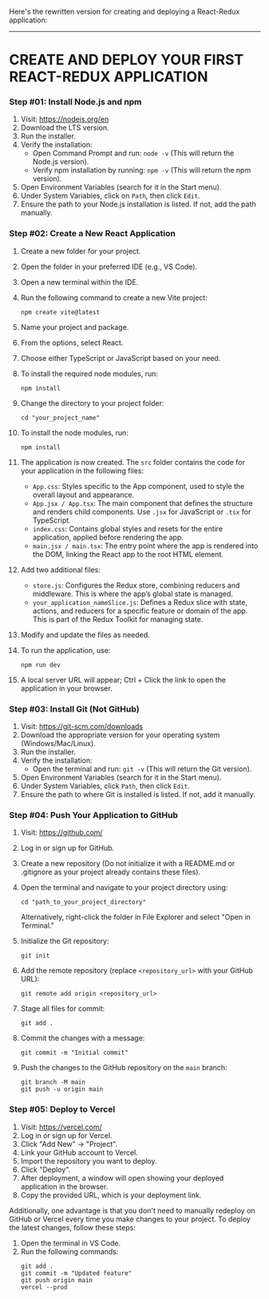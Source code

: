 Here's the rewritten version for creating and deploying a React-Redux application:

---

# CREATE AND DEPLOY YOUR FIRST REACT-REDUX APPLICATION

### Step #01: Install Node.js and npm

1. Visit: https://nodejs.org/en
2. Download the LTS version.
3. Run the installer.
4. Verify the installation:
   - Open Command Prompt and run: `node -v` (This will return the Node.js version).
   - Verify npm installation by running: `npm -v` (This will return the npm version).
5. Open Environment Variables (search for it in the Start menu).
6. Under System Variables, click on `Path`, then click `Edit`.
7. Ensure the path to your Node.js installation is listed. If not, add the path manually.

### Step #02: Create a New React Application

1. Create a new folder for your project.
2. Open the folder in your preferred IDE (e.g., VS Code).
3. Open a new terminal within the IDE.
4. Run the following command to create a new Vite project:
   ```
   npm create vite@latest
   ```
5. Name your project and package.
6. From the options, select React.
7. Choose either TypeScript or JavaScript based on your need.
8. To install the required node modules, run:
   ```
   npm install
   ```
9. Change the directory to your project folder:
   ```
   cd "your_project_name"
   ```
10. To install the node modules, run:
    ```
    npm install
    ```
11. The application is now created. The `src` folder contains the code for your application in the following files:
    - `App.css`: Styles specific to the App component, used to style the overall layout and appearance.
    - `App.jsx / App.tsx`: The main component that defines the structure and renders child components. Use `.jsx` for JavaScript or `.tsx` for TypeScript.
    - `index.css`: Contains global styles and resets for the entire application, applied before rendering the app.
    - `main.jsx / main.tsx`: The entry point where the app is rendered into the DOM, linking the React app to the root HTML element.

12. Add two additional files:
    - `store.js`: Configures the Redux store, combining reducers and middleware. This is where the app’s global state is managed.
    - `your_application_nameSlice.js`: Defines a Redux slice with state, actions, and reducers for a specific feature or domain of the app. This is part of the Redux Toolkit for managing state.

13. Modify and update the files as needed.
14. To run the application, use:
    ```
    npm run dev
    ```
15. A local server URL will appear; Ctrl + Click the link to open the application in your browser.

### Step #03: Install Git (Not GitHub)

1. Visit: https://git-scm.com/downloads
2. Download the appropriate version for your operating system (Windows/Mac/Linux).
3. Run the installer.
4. Verify the installation:
   - Open the terminal and run: `git -v` (This will return the Git version).
5. Open Environment Variables (search for it in the Start menu).
6. Under System Variables, click `Path`, then click `Edit`.
7. Ensure the path to where Git is installed is listed. If not, add it manually.

### Step #04: Push Your Application to GitHub

1. Visit: https://github.com/
2. Log in or sign up for GitHub.
3. Create a new repository (Do not initialize it with a README.md or .gitignore as your project already contains these files).
4. Open the terminal and navigate to your project directory using:
   ```
   cd "path_to_your_project_directory"
   ```
   Alternatively, right-click the folder in File Explorer and select "Open in Terminal."

5. Initialize the Git repository:
   ```
   git init
   ```

6. Add the remote repository (replace `<repository_url>` with your GitHub URL):
   ```
   git remote add origin <repository_url>
   ```

7. Stage all files for commit:
   ```
   git add .
   ```

8. Commit the changes with a message:
   ```
   git commit -m "Initial commit"
   ```

9. Push the changes to the GitHub repository on the `main` branch:
   ```
   git branch -M main
   git push -u origin main
   ```

### Step #05: Deploy to Vercel

1. Visit: https://vercel.com/
2. Log in or sign up for Vercel.
3. Click "Add New" -> "Project".
4. Link your GitHub account to Vercel.
5. Import the repository you want to deploy.
6. Click "Deploy".
7. After deployment, a window will open showing your deployed application in the browser.
8. Copy the provided URL, which is your deployment link.

Additionally, one advantage is that you don't need to manually redeploy on GitHub or Vercel every time you make changes to your project. To deploy the latest changes, follow these steps:
1. Open the terminal in VS Code.
2. Run the following commands:
   ```
   git add .
   git commit -m "Updated feature"
   git push origin main
   vercel --prod
   ```
